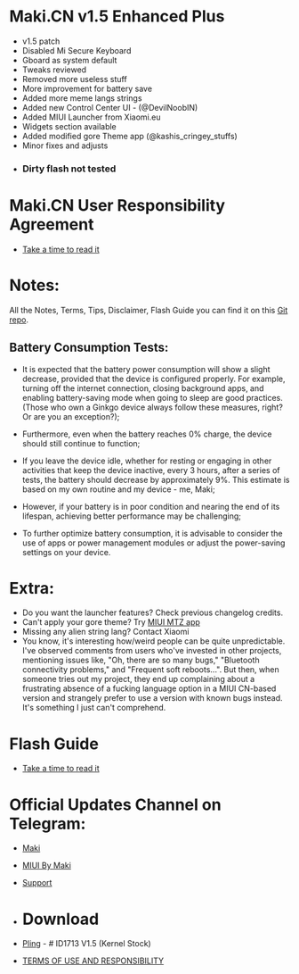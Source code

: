 # Maki.CN v1.5 Enhanced Plus

- v1.5 patch
- Disabled Mi Secure Keyboard
- Gboard as system default
- Tweaks reviewed
- Removed more useless stuff
- More improvement for battery save
- Added more meme langs strings
- Added new Control Center UI - (@DevilNoobIN)
- Added MIUI Launcher from Xiaomi.eu
- Widgets section available
- Added modified gore Theme app (@kashis_cringey_stuffs)
- Minor fixes and adjusts
* ### Dirty flash not tested

# Maki.CN User Responsibility Agreement
- [Take a time to read it](https://github.com/MIUIByMaki/RN8/blob/main/extra.md)

# Notes:
All the Notes, Terms, Tips, Disclaimer, Flash Guide you can find it on this [Git repo](https://github.com/MIUIByMaki/RN8).

## Battery Consumption Tests:

- It is expected that the battery power consumption will show a slight decrease, provided that the device is configured properly. For example, turning off the internet connection, closing background apps, and enabling battery-saving mode when going to sleep are good practices. (Those who own a Ginkgo device always follow these measures, right? Or are you an exception?);

- Furthermore, even when the battery reaches 0% charge, the device should still continue to function;

- If you leave the device idle, whether for resting or engaging in other activities that keep the device inactive, every 3 hours, after a series of tests, the battery should decrease by approximately 9%. This estimate is based on my own routine and my device - me, Maki;

- However, if your battery is in poor condition and nearing the end of its lifespan, achieving better performance may be challenging;

- To further optimize battery consumption, it is advisable to consider the use of apps or power management modules or adjust the power-saving settings on your device.

# Extra:
- Do you want the launcher features? Check previous changelog credits.
- Can't apply your gore theme? Try [MIUI MTZ app](google.com)
- Missing any alien string lang? Contact Xiaomi
- You know, it's interesting how/weird people can be quite unpredictable. I've observed comments from users who've invested in other projects, mentioning issues like, "Oh, there are so many bugs," "Bluetooth connectivity problems," and "Frequent soft reboots...". But then, when someone tries out my project, they end up complaining about a frustrating absence of a fucking language option in a MIUI CN-based version and strangely prefer to use a version with known bugs instead. It's something I just can't comprehend.

# Flash Guide
- [Take a time to read it](https://github.com/MIUIByMaki/RN8/blob/main/flashguide.md#flash-guide)

# Official Updates Channel on Telegram:
- [Maki](https://t.me/iamakima)
- [MIUI By Maki](https://t.me/MIUIByMaki)
- [Support](https://github.com/MIUIByMaki/Support/tree/main)

- # Download
- [Pling](https://www.pling.com/p/1956242) - # ID1713 V1.5 (Kernel Stock)
- [TERMS OF USE AND RESPONSIBILITY](https://github.com/MIUIByMaki/RN8/blob/main/terms.md)
